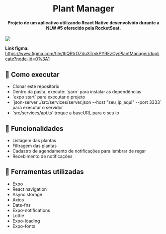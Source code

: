 <h1 align="center">
  Plant Manager
</h1>

<h4 align="center">
Projeto de um aplicativo utilizando React Native desenvolvido durante a NLW #5 oferecido pela RocketSeat.
</h4>

![](https://github.com/brenoo2018/plantmanager/blob/main/src/assets/preview.png)

**Link figma:** https://www.figma.com/file/IhQRtrOZdu3TrvkPYREzOy/PlantManager/duplicate?node-id=0%3A1

## 🚀 Como executar

<ul>
  <li> Clonar este repositório </li>
  <li> Dentro da pasta, execute: `yarn` para instalar as dependências </li>
  <li> `expo start` para executar o projeto </li>
  <li> `json-server ./src/services/server.json --host "seu_ip_aqui" --port 3333` para executar o servidor </li>
    <li> `src/services/api.ts` troque a baseURL para o seu ip </li>
</ul>

## 💬 Funcionalidades

<ul>
  <li>Listagem das plantas</li>
  <li>Filtragem das plantas</li>
  <li>Cadastro de agendamento de notificações para lembrar de regar</li>
  <li>Recebimento de notificações</li>
</ul>

## 💬 Ferramentas utilizadas

<ul>
  <li>Expo</li>
  <li>React navigation</li>
  <li>Async storage</li>
  <li>Axios</li>
  <li>Date-fns</li>
  <li>Expo-notifications</li>
	<li>Lottie</li>
	<li>Expo-loading</li>
	<li>Expo-fonts</li>
</ul>
